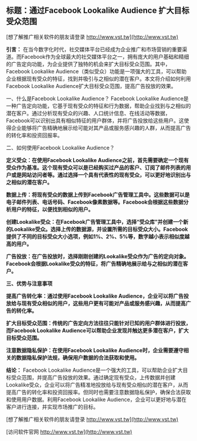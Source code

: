 ## **标题：通过Facebook Lookalike Audience 扩大目标受众范围**

[想了解推广相关软件的朋友请登录 http://www.vst.tw](http://www.vst.tw)

**引言：**
在当今数字化时代，社交媒体平台已经成为企业推广和市场营销的重要渠道。而Facebook作为全球最大的社交媒体平台之一，拥有庞大的用户基础和精细的广告定向功能，为企业提供了独特的机会来扩大目标受众范围。其中，Facebook Lookalike Audience（类似受众）功能是一项强大的工具，可以帮助企业根据现有受众的特征，找到并吸引与之相似的潜在客户。本文将介绍如何利用Facebook Lookalike Audience扩大目标受众范围，提高广告投放的效果。

一、什么是Facebook Lookalike Audience？
Facebook Lookalike Audience是一种广告定向功能，它基于现有受众的特征和行为数据，帮助企业找到与之相似的潜在客户。通过分析现有受众的兴趣、人口统计信息、在线活动等数据，Facebook可以识别出具有相似特征的用户群体，并将广告投放给这些用户。这使得企业能够将广告精确地展示给可能对其产品或服务感兴趣的人群，从而提高广告的转化率和投资回报率。

二、如何使用Facebook Lookalike Audience？

**定义受众：在使用Facebook Lookalike Audience之前，首先需要确定一个现有受众作为基准。这个现有受众可以是已经购买过产品的客户、订阅了邮件列表的用户或是网站访问者等。通过选择一个具有代表性的现有受众，可以更好地识别出与之相似的潜在客户。**

**数据上传：将现有受众的数据上传到Facebook广告管理工具中。这些数据可以是电子邮件列表、电话号码、Facebook像素数据等。Facebook会根据这些数据分析用户的特征，以便找到相似的用户。**

**创建Lookalike受众：在Facebook广告管理工具中，选择“受众库”并创建一个新的Lookalike受众。选择上传的数据源，并设置所需的目标受众大小。Facebook提供了不同的目标受众大小选项，例如1%、2%、5%等，数字越小表示相似度越高的用户。**

**广告投放：在广告投放时，选择刚刚创建的Lookalike受众作为广告的定向对象。Facebook会根据Lookalike受众的特征，将广告精确地展示给与之相似的潜在客户。**

**三、优势与注意事项**

**提高广告转化率：通过使用Facebook Lookalike Audience，企业可以将广告投放给与现有受众相似的用户，这些用户更有可能对产品或服务感兴趣，从而提高广告的转化率。**

**扩大目标受众范围：传统的广告定向方法往往只能针对已知的用户群体进行投放，而Facebook Lookalike Audience可以帮助企业发现并触达更多潜在客户，扩大目标受众范围。**

**注意数据隐私保护：在使用Facebook Lookalike Audience时，企业需要遵守相关的数据隐私保护法规，确保用户数据的合法获取和使用。**

**结论：**
Facebook Lookalike Audience是一个强大的工具，可以帮助企业扩大目标受众范围，并提高广告投放的效果。通过确定现有受众，上传数据并创建Lookalike受众，企业可以将广告精准地投放给与现有受众相似的潜在客户，从而提高广告的转化率和投资回报率。但同时也需要注意数据隐私保护，确保合法获取和使用用户数据。利用Facebook Lookalike Audience，企业可以更好地与潜在客户进行连接，并实现市场推广的目标。

[想了解推广相关软件的朋友请登录 http://www.vst.tw](http://www.vst.tw)


[访问软件官网 http://www.vst.tw](http://www.vst.tw)
